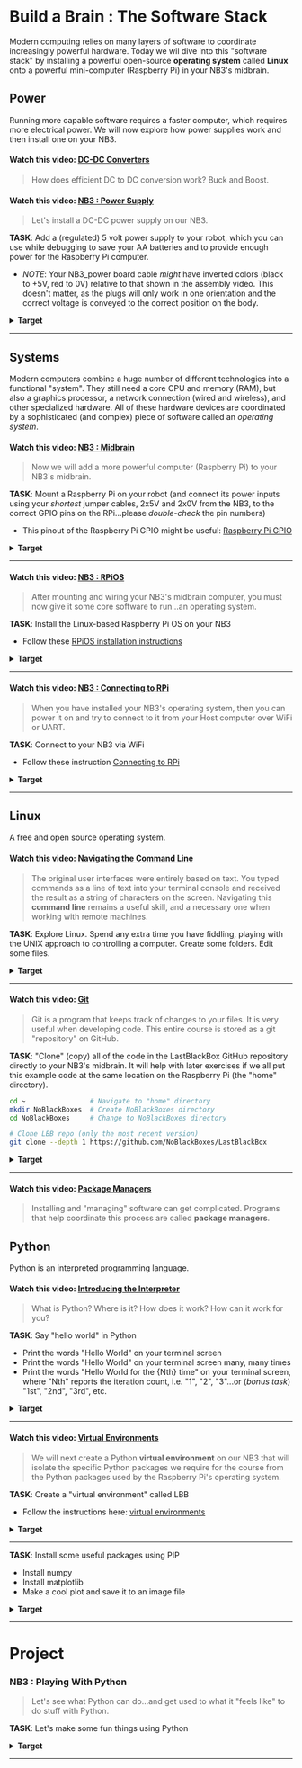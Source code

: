 # Build a Brain : The Software Stack
Modern computing relies on many layers of software to coordinate increasingly powerful hardware. Today we wil dive into this "software stack" by installing a powerful open-source **operating system** called **Linux** onto a powerful mini-computer (Raspberry Pi) in your NB3's midbrain.

## Power
Running more capable software requires a faster computer, which requires more electrical power. We will now explore how power supplies work and then install one on your NB3.

#### Watch this video: [DC-DC Converters](https://vimeo.com/1035304311)
> How does efficient DC to DC conversion work? Buck and Boost.


#### Watch this video: [NB3 : Power Supply](https://vimeo.com/1035306761)
> Let's install a DC-DC power supply on our NB3.

**TASK**: Add a (regulated) 5 volt power supply to your robot, which you can use while debugging to save your AA batteries and to provide enough power for the Raspberry Pi computer.
- *NOTE*: Your NB3_power board cable *might* have inverted colors (black to +5V, red to 0V) relative to that shown in the assembly video. This doesn't matter, as the plugs will only work in one orientation and the correct voltage is conveyed to the correct position on the body.
<details><summary><strong>Target</strong></summary>
:-:-: Your NB3 should now look like this: ![NB3 power wiring:400](../../../boxes/power/_resources/images/NB3_power_wiring.png)"
</details><hr>


## Systems
Modern computers combine a huge number of different technologies into a functional "system". They still need a core CPU and memory (RAM), but also a graphics processor, a network connection (wired and wireless), and other specialized hardware. All of these hardware devices are coordinated by a sophisticated (and complex) piece of software called an *operating system*.

#### Watch this video: [NB3 : Midbrain](https://vimeo.com/1036089510)
> Now we will add a more powerful computer (Raspberry Pi) to your NB3's midbrain.

**TASK**: Mount a Raspberry Pi on your robot (and connect its power inputs using your *shortest* jumper cables, 2x5V and 2x0V from the NB3, to the correct GPIO pins on the RPi...please *double-check* the pin numbers)
- This pinout of the Raspberry Pi GPIO might be useful: [Raspberry Pi GPIO](../../../boxes/systems/_resources/images/rpi_GPIO_pinout.png)
<details><summary><strong>Target</strong></summary>
:-:-: A powered and blinking RPi midbrain.
</details><hr>


#### Watch this video: [NB3 : RPiOS](https://vimeo.com/1036095710)
> After mounting and wiring your NB3's midbrain computer, you must now give it some core software to run...an operating system.

**TASK**: Install the Linux-based Raspberry Pi OS on your NB3
- Follow these [RPiOS installation instructions](../../../boxes/systems/rpios/README.md)
<details><summary><strong>Target</strong></summary>
:-:-: Booted!
</details><hr>


#### Watch this video: [NB3 : Connecting to RPi](https://vimeo.com/1036391512)
> When you have installed your NB3's operating system, then you can power it on and try to connect to it from your Host computer over WiFi or UART.

**TASK**: Connect to your NB3 via WiFi
- Follow these instruction [Connecting to RPi](../../../boxes/systems/connecting/README.md)
<details><summary><strong>Target</strong></summary>
:-:-: Connected!
</details><hr>


## Linux
A free and open source operating system.

#### Watch this video: [Navigating the Command Line](https://vimeo.com/1036829527)
> The original user interfaces were entirely based on text. You typed commands as a line of text into your terminal console and received the result as a string of characters on the screen. Navigating this **command line** remains a useful skill, and a necessary one when working with remote machines.

**TASK**: Explore Linux. Spend any extra time you have fiddling, playing with the UNIX approach to controlling a computer. Create some folders. Edit some files.
<details><summary><strong>Target</strong></summary>
:-:-: You should see this in the command line.
</details><hr>


#### Watch this video: [Git](https://vimeo.com/1036825331)
> Git is a program that keeps track of changes to your files. It is very useful when developing code. This entire course is stored as a git "repository" on GitHub.

**TASK**: "Clone" (copy) all of the code in the LastBlackBox GitHub repository directly to your NB3's midbrain. It will help with later exercises if we all put this example code at the same location on the Raspberry Pi (the "home" directory).
```bash
cd ~                # Navigate to "home" directory
mkdir NoBlackBoxes  # Create NoBlackBoxes directory
cd NoBlackBoxes     # Change to NoBlackBoxes directory

# Clone LBB repo (only the most recent version)
git clone --depth 1 https://github.com/NoBlackBoxes/LastBlackBox
```

<details><summary><strong>Target</strong></summary>
:-:-: You should now have a complete copy of the LBB repo on your NB3.
</details><hr>


#### Watch this video: [Package Managers](https://vimeo.com/1036834036)
> Installing and "managing" software can get complicated. Programs that help coordinate this process are called **package managers**.


## Python
Python is an interpreted programming language.

#### Watch this video: [Introducing the Interpreter](https://vimeo.com/1042618092)
> What is Python? Where is it? How does it work? How can it work for you?

**TASK**: Say "hello world" in Python
- Print the words "Hello World" on your terminal screen
- Print the words "Hello World" on your terminal screen many, many times
- Print the words "Hello World for the {Nth} time" on your terminal screen, where "Nth" reports the iteration count, i.e. "1", "2", "3"...or (*bonus task*) "1st", "2nd", "3rd", etc.
<details><summary><strong>Target</strong></summary>
:-:-: You should see something like "Hello World for the 1st time", "Hello World for the 2nd time", etc. printed line by line in your terminal screen.
</details><hr>


#### Watch this video: [Virtual Environments](https://vimeo.com/1042637566)
> We will next create a Python **virtual environment** on our NB3 that will isolate the specific Python packages we require for the course from the Python packages used by the Raspberry Pi's operating system.

**TASK**: Create a "virtual environment" called LBB
- Follow the instructions here: [virtual environments](../../../boxes/python/virtual_environments/README.md)
<details><summary><strong>Target</strong></summary>
:-:-: You should now have a virtual environment activated (and installed in the folder "_tmp/LBB").
</details><hr>

**TASK**: Install some useful packages using PIP
- Install numpy
- Install matplotlib
- Make a cool plot and save it to an image file
<details><summary><strong>Target</strong></summary>
:-:-: You should now hav an image of your plot saved, which you can open and view inside VS code.
</details><hr>


# Project
### NB3 : Playing With Python
> Let's see what Python can do...and get used to what it "feels like" to do stuff with Python.

**TASK**: Let's make some fun things using Python
<details><summary><strong>Target</strong></summary>
:-:-: You should have made something fun.
</details><hr>


